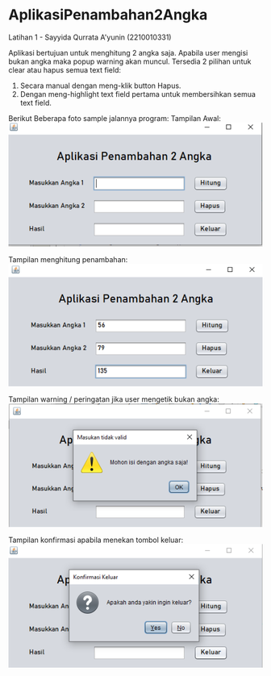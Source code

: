 # AplikasiPenambahan2Angka
 Latihan 1 - Sayyida Qurrata A'yunin (2210010331)

Aplikasi bertujuan untuk menghitung 2 angka saja. 
Apabila user mengisi bukan angka maka popup warning akan muncul.
Tersedia 2 pilihan untuk clear atau hapus semua text field: 
1. Secara manual dengan meng-klik button Hapus.
2. Dengan meng-highlight text field pertama untuk membersihkan semua text field.

Berikut Beberapa foto sample jalannya program:
Tampilan Awal:
![App Screenshot](https://github.com/QorryNezt/AplikasiPenambahan2Angka/blob/main/sample%20pics/base.png?raw=true)

Tampilan menghitung penambahan:
![App Screenshot](https://github.com/QorryNezt/AplikasiPenambahan2Angka/blob/main/sample%20pics/works.png?raw=true)

Tampilan warning / peringatan jika user mengetik bukan angka:
![App Screenshot](https://github.com/QorryNezt/AplikasiPenambahan2Angka/blob/main/sample%20pics/confirm.png?raw=true)

Tampilan konfirmasi apabila menekan tombol keluar:
![App Screenshot](https://github.com/QorryNezt/AplikasiPenambahan2Angka/blob/main/sample%20pics/quit.png?raw=true)
